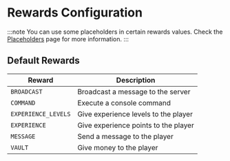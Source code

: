 # Rewards Configuration

:::note
You can use some placeholders in certain rewards values. Check the [Placeholders](/achievements/placeholders/placeholderapi) page for more information.
:::

## Default Rewards

| Reward              | Description                          |
|---------------------|--------------------------------------|
| `BROADCAST`         | Broadcast a message to the server    |
| `COMMAND`           | Execute a console command            | 
| `EXPERIENCE_LEVELS` | Give experience levels to the player |
| `EXPERIENCE`        | Give experience points to the player |
| `MESSAGE`           | Send a message to the player         |
| `VAULT`             | Give money to the player             |